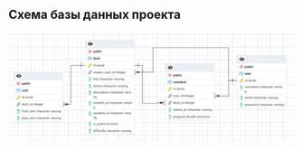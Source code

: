  ## Схема базы данных проекта
 
 ![Схема базы данных](https://github.com/LomakinVladislav/foreign-language-trainer/raw/main/readme_pictures/Database_schema.png)